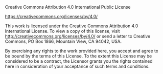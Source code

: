 Creative Commons Attribution 4.0 International Public License

https://creativecommons.org/licenses/by/4.0/

This work is licensed under the Creative Commons Attribution 4.0 International License.
To view a copy of this license, visit http://creativecommons.org/licenses/by/4.0/
or send a letter to Creative Commons, PO Box 1866, Mountain View, CA 94042, USA.

By exercising any rights to the work provided here, you accept and agree to be bound 
by the terms of this License. To the extent this License may be considered to be a 
contract, the Licensor grants you the rights contained here in consideration of your 
acceptance of such terms and conditions.
